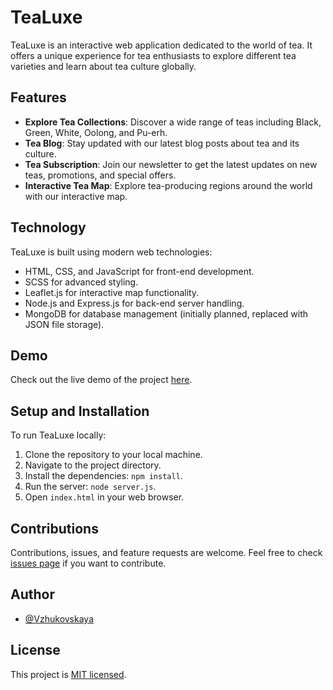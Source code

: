 # TeaLuxe

TeaLuxe is an interactive web application dedicated to the world of tea.
It offers a unique experience for tea enthusiasts to explore different tea varieties and learn about tea culture globally.

## Features

- **Explore Tea Collections**: Discover a wide range of teas including Black, Green, White, Oolong, and Pu-erh.
- **Tea Blog**: Stay updated with our latest blog posts about tea and its culture.
- **Tea Subscription**: Join our newsletter to get the latest updates on new teas, promotions, and special offers.
- **Interactive Tea Map**: Explore tea-producing regions around the world with our interactive map.

## Technology

TeaLuxe is built using modern web technologies:

- HTML, CSS, and JavaScript for front-end development.
- SCSS for advanced styling.
- Leaflet.js for interactive map functionality.
- Node.js and Express.js for back-end server handling.
- MongoDB for database management (initially planned, replaced with JSON file storage).

## Demo

Check out the live demo of the project [here](https://vzhukovskaya.github.io/TeaLuxe/).

## Setup and Installation

To run TeaLuxe locally:

1. Clone the repository to your local machine.
2. Navigate to the project directory.
3. Install the dependencies: `npm install`.
4. Run the server: `node server.js`.
5. Open `index.html` in your web browser.

## Contributions

Contributions, issues, and feature requests are welcome. Feel free to check [issues page](https://github.com/Vzhukovskaya/TeaLuxe/issues) if you want to contribute.

## Author

- [@Vzhukovskaya](https://github.com/Vzhukovskaya)

## License

This project is [MIT licensed](https://opensource.org/licenses/MIT).

